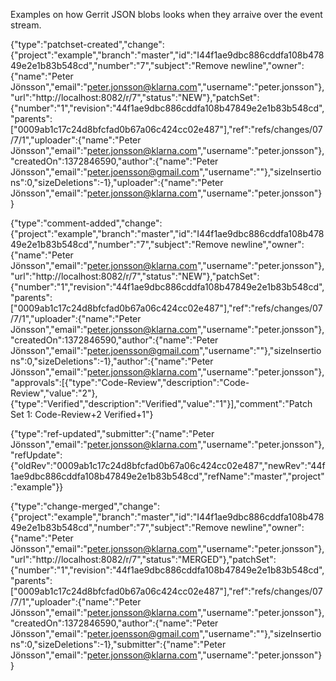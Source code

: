 Examples on how Gerrit JSON blobs looks when they arraive over the event stream.

{"type":"patchset-created","change":{"project":"example","branch":"master","id":"I44f1ae9dbc886cddfa108b47849e2e1b83b548cd","number":"7","subject":"Remove newline","owner":{"name":"Peter Jönsson","email":"peter.jonsson@klarna.com","username":"peter.jonsson"},"url":"http://localhost:8082/r/7","status":"NEW"},"patchSet":{"number":"1","revision":"44f1ae9dbc886cddfa108b47849e2e1b83b548cd","parents":["0009ab1c17c24d8bfcfad0b67a06c424cc02e487"],"ref":"refs/changes/07/7/1","uploader":{"name":"Peter Jönsson","email":"peter.jonsson@klarna.com","username":"peter.jonsson"},"createdOn":1372846590,"author":{"name":"Peter Jönsson","email":"peter.joensson@gmail.com","username":""},"sizeInsertions":0,"sizeDeletions":-1},"uploader":{"name":"Peter Jönsson","email":"peter.jonsson@klarna.com","username":"peter.jonsson"}}

{"type":"comment-added","change":{"project":"example","branch":"master","id":"I44f1ae9dbc886cddfa108b47849e2e1b83b548cd","number":"7","subject":"Remove newline","owner":{"name":"Peter Jönsson","email":"peter.jonsson@klarna.com","username":"peter.jonsson"},"url":"http://localhost:8082/r/7","status":"NEW"},"patchSet":{"number":"1","revision":"44f1ae9dbc886cddfa108b47849e2e1b83b548cd","parents":["0009ab1c17c24d8bfcfad0b67a06c424cc02e487"],"ref":"refs/changes/07/7/1","uploader":{"name":"Peter Jönsson","email":"peter.jonsson@klarna.com","username":"peter.jonsson"},"createdOn":1372846590,"author":{"name":"Peter Jönsson","email":"peter.joensson@gmail.com","username":""},"sizeInsertions":0,"sizeDeletions":-1},"author":{"name":"Peter Jönsson","email":"peter.jonsson@klarna.com","username":"peter.jonsson"},"approvals":[{"type":"Code-Review","description":"Code-Review","value":"2"},{"type":"Verified","description":"Verified","value":"1"}],"comment":"Patch Set 1: Code-Review+2 Verified+1"}

{"type":"ref-updated","submitter":{"name":"Peter Jönsson","email":"peter.jonsson@klarna.com","username":"peter.jonsson"},"refUpdate":{"oldRev":"0009ab1c17c24d8bfcfad0b67a06c424cc02e487","newRev":"44f1ae9dbc886cddfa108b47849e2e1b83b548cd","refName":"master","project":"example"}}

{"type":"change-merged","change":{"project":"example","branch":"master","id":"I44f1ae9dbc886cddfa108b47849e2e1b83b548cd","number":"7","subject":"Remove newline","owner":{"name":"Peter Jönsson","email":"peter.jonsson@klarna.com","username":"peter.jonsson"},"url":"http://localhost:8082/r/7","status":"MERGED"},"patchSet":{"number":"1","revision":"44f1ae9dbc886cddfa108b47849e2e1b83b548cd","parents":["0009ab1c17c24d8bfcfad0b67a06c424cc02e487"],"ref":"refs/changes/07/7/1","uploader":{"name":"Peter Jönsson","email":"peter.jonsson@klarna.com","username":"peter.jonsson"},"createdOn":1372846590,"author":{"name":"Peter Jönsson","email":"peter.joensson@gmail.com","username":""},"sizeInsertions":0,"sizeDeletions":-1},"submitter":{"name":"Peter Jönsson","email":"peter.jonsson@klarna.com","username":"peter.jonsson"}}
